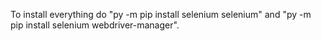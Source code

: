 To install everything do "py -m pip install selenium selenium" and "py -m pip install selenium webdriver-manager".
